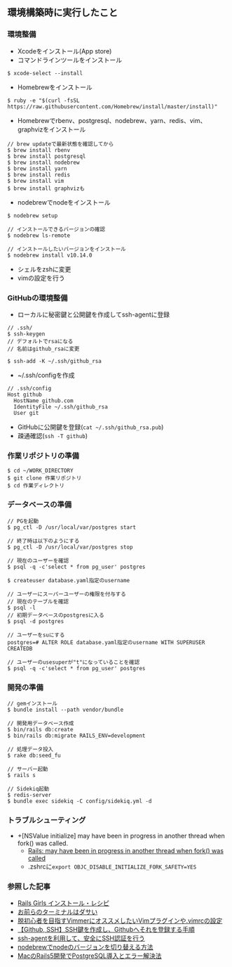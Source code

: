## 環境構築時に実行したこと

### 環境整備
- Xcodeをインストール(App store)
- コマンドラインツールをインストール
```shell
$ xcode-select --install
```
- Homebrewをインストール
```shell
$ ruby -e "$(curl -fsSL https://raw.githubusercontent.com/Homebrew/install/master/install)"
```
- Homebrewでrbenv、postgresql、nodebrew、yarn、redis、vim、graphvizをインストール
```shell
// brew updateで最新状態を確認してから
$ brew install rbenv
$ brew install postgresql
$ brew install nodebrew
$ brew install yarn
$ brew install redis
$ brew install vim
$ brew install graphvizも
```
- nodebrewでnodeをインストール
```shell
$ nodebrew setup

// インストールできるバージョンの確認
$ nodebrew ls-remote

// インストールしたいバージョンをインストール
$ nodebrew install v10.14.0
```
- シェルをzshに変更
- vimの設定を行う

### GitHubの環境整備
- ローカルに秘密鍵と公開鍵を作成してssh-agentに登録
```shell
// .ssh/
$ ssh-keygen
// デフォルトでrsaになる
// 名前はgithub_rsaに変更

$ ssh-add -K ~/.ssh/github_rsa
```
- ~/.ssh/configを作成
```
// .ssh/config
Host github
  HostName github.com
  IdentityFile ~/.ssh/github_rsa
  User git
```
- GitHubに公開鍵を登録(`cat ~/.ssh/github_rsa.pub`)
- 疎通確認(`ssh -T github`)

### 作業リポジトリの準備
```shell
$ cd ~/WORK_DIRECTORY
$ git clone 作業リポジトリ
$ cd 作業ディレクトリ
```

### データベースの準備
```
// PGを起動
$ pg_ctl -D /usr/local/var/postgres start

// 終了時は以下のようにする
$ pg_ctl -D /usr/local/var/postgres stop
```
```
// 現在のユーザーを確認
$ psql -q -c'select * from pg_user' postgres

$ createuser database.yaml指定のusername

// ユーザーにスーパーユーザーの権限を付与する
// 現在のテーブルを確認
$ psql -l
// 初期データベースのpostgresに入る
$ psql -d postgres

// ユーザーをsuにする
postgres=# ALTER ROLE database.yaml指定のusername WITH SUPERUSER CREATEDB

// ユーザーのusesuperが"t"になっていることを確認
$ psql -q -c'select * from pg_user' postgres
```

### 開発の準備
```
// gemインストール
$ bundle install --path vendor/bundle

// 開発用データベース作成
$ bin/rails db:create
$ bin/rails db:migrate RAILS_ENV=development

// 処理データ投入
$ rake db:seed_fu

// サーバー起動
$ rails s

// Sidekiq起動
$ redis-server
$ bundle exec sidekiq -C config/sidekiq.yml -d
```

### トラブルシューティング
- +[NSValue initialize] may have been in progress in another thread when fork() was called.
  - [Rails: may have been in progress in another thread when fork() was called
](https://stackoverflow.com/questions/52671926/rails-may-have-been-in-progress-in-another-thread-when-fork-was-called)
  - .zshrcに`export OBJC_DISABLE_INITIALIZE_FORK_SAFETY=YES`

### 参照した記事
- [Rails Girls インストール・レシピ](http://railsgirls.jp/install)
- [お前らのターミナルはダサい](https://qiita.com/kinchiki/items/57e9391128d07819c321)
- [脱初心者を目指すVimmerにオススメしたいVimプラグインや.vimrcの設定](https://qiita.com/jnchito/items/5141b3b01bced9f7f48f)
- [【Github, SSH】SSH鍵を作成し、Githubへそれを登録する手順](https://qiita.com/knife0125/items/50b80ad45d21ddec61a9)
- [ssh-agentを利用して、安全にSSH認証を行う](https://qiita.com/naoki_mochizuki/items/93ee2643a4c6ab0a20f5)
- [nodebrewでnodeのバージョンを切り替える方法](https://qiita.com/kuriya/items/36ae29366df0b7c95dec)
- [MacのRails5開発でPostgreSQL導入とエラー解決法](https://www.inodev.jp/entry/mac-rails-postgresql)

